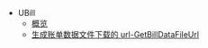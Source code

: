 * UBill
    * [概览](api/ubill-api/overview.md)
    * [生成账单数据文件下载的 url-GetBillDataFileUrl](api/ubill-api/get_bill_data_file_url.md)
